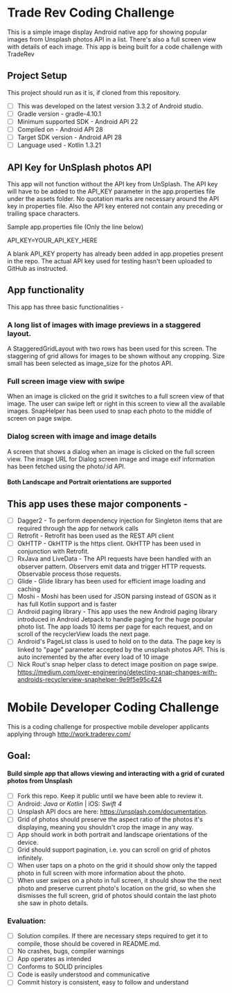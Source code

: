 # Trade Rev Coding Challenge
This is a simple image display Android native app for showing popular images from Unsplash photos API in a list. There's also a full screen view with details of each image. This app is being built for a code challenge with TradeRev

## Project Setup

This project should run as it is, if cloned from this repository.
- [ ] This was developed on the latest version 3.3.2 of Android studio.
- [ ] Gradle version - gradle-4.10.1
- [ ] Minimum supported SDK - Android API 22
- [ ] Compiled on - Android API 28
- [ ] Target SDK version - Android API 28
- [ ] Language used - Kotlin 1.3.21

## API Key for UnSplash photos API

This app will not function without the API key from UnSplash. The API key will have to be added to the API_KEY parameter in the app.properties file under the assets folder. No quotation marks are necessary around the API key in properties file. Also the API key entered not contain any preceding or trailing space characters.

Sample app.properties file (Only the line below)

API_KEY=YOUR_API_KEY_HERE

A blank API_KEY property has already been added in app.propeties present in the repo. The actual API key used for testing hasn't been uploaded to GitHub as instructed.

## App functionality

This app has three basic functionalities - 
### A long list of images with image previews in a staggered layout.
A StaggeredGridLayout with two rows has been used for this screen.
The staggering of grid allows for images to be shown without any cropping. Size small has been selected as image_size for the photos API. 

### Full screen image view with swipe
When an image is clicked on the grid it switches to a full screen view of that image. The user can swipe left or right in this screen to view all the available images. SnapHelper has been used to snap each photo to the middle of screen on page swipe.

### Dialog screen with image and image details
A screen that shows a dialog when an image is clicked on the full screen view. The image URL for Dialog screen image and image exif information has been fetched using the photo/:id API.
#### Both Landscape and Portrait orientations are supported

## This app uses these major components -

- [ ] Dagger2 - To perform dependency injection for Singleton items that are required through the app for network calls
- [ ] Retrofit - Retrofit has been used as the REST API client
- [ ] OkHTTP - OkHTTP is the https client. OkHTTP has been used in conjunction with Retrofit.
- [ ] RxJava and LiveData - The API requests have been handled with an observer pattern. Observers emit data and trigger HTTP requests.       Observable process those requests.
- [ ] Glide - Glide library has been used for efficient image loading and caching
- [ ] Moshi - Moshi has been used for JSON parsing instead of GSON as it has full Kotlin support and is faster
- [ ] Android paging library - This app uses the new Android paging library introduced in Android Jetpack to handle paging for the huge       popular photo list. The app loads 10 items per page for each request, and on scroll of the recyclerView loads the next page. 
- [ ] Android's PageList class is used to hold on to the data. The page key is linked to "page" parameter accepted by the unsplash photos API. This is auto incremented by the after every load of 10 image
- [ ] Nick Rout's snap helper class to detect image position on page swipe. https://medium.com/over-engineering/detecting-snap-changes-with-androids-recyclerview-snaphelper-9e9f5e95c424

# Mobile Developer Coding Challenge

This is a coding challenge for prospective mobile developer applicants applying through http://work.traderev.com/

## Goal:

#### Build simple app that allows viewing and interacting with a grid of curated photos from Unsplash

- [ ] Fork this repo. Keep it public until we have been able to review it.
- [ ] Android: _Java_ or _Kotlin_ | iOS: _Swift 4_
- [ ] Unsplash API docs are here: https://unsplash.com/documentation.
- [ ] Grid of photos should preserve the aspect ratio of the photos it's displaying, meaning you shouldn't crop the image in any way.
- [ ] App should work in both portrait and landscape orientations of the device.
- [ ] Grid should support pagination, i.e. you can scroll on grid of photos infinitely.
- [ ] When user taps on a photo on the grid it should show only the tapped photo in full screen with more information about the photo.
- [ ] When user swipes on a photo in full screen, it should show the the next photo and preserve current photo's location on the grid, so when she dismisses the full screen, grid of photos should contain the last photo she saw in photo details.

### Evaluation:
- [ ] Solution compiles. If there are necessary steps required to get it to compile, those should be covered in README.md.
- [ ] No crashes, bugs, compiler warnings
- [ ] App operates as intended
- [ ] Conforms to SOLID principles
- [ ] Code is easily understood and communicative
- [ ] Commit history is consistent, easy to follow and understand
